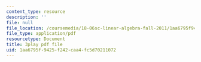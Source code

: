 ```yaml
---
content_type: resource
description: ''
file: null
file_location: /coursemedia/18-06sc-linear-algebra-fall-2011/1aa6795f9425f242caa4fc5d70211072_UCc9q_cAhho.pdf
file_type: application/pdf
resourcetype: Document
title: 3play pdf file
uid: 1aa6795f-9425-f242-caa4-fc5d70211072
---
```

